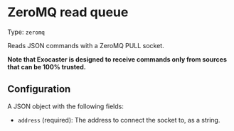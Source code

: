 
# ZeroMQ read queue

Type: `zeromq`

Reads JSON commands with a ZeroMQ PULL socket.

**Note that Exocaster is designed to receive commands only from sources**
**that can be 100% trusted.**

## Configuration

A JSON object with the following fields:

* `address` (required): The address to connect the socket to, as a string.

